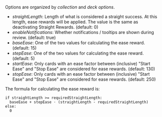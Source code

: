 Options are organized by *collection* and *deck options*.

* *straightLength*: Length of what is considered a straight success. At this length, ease rewards will be applied. The value is the same as deactivating Straight Rewards. (default: 0)
* *enableNotifications*: Whether notifications / tooltips are shown during review. (default: true)
* *baseEase*: One of the two values for calculating the ease reward. (default: 15)
* *stepEase*: One of the two values for calculating the ease reward. (default: 5)
* *startEase*: Only cards with an ease factor between (inclusive) "Start Ease" and "Stop Ease" are considered for ease rewards. (default: 130)
* *stopEase*: Only cards with an ease factor between (inclusive) "Start Ease" and "Stop Ease" are considered for ease rewards. (default: 250)

The formula for calculating the ease reward is:

    if straightLength >= requiredStraightLength:
      baseEase + stepEase ⋅ (straightLength - requiredStraightLength)
    else:
      0

